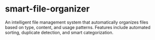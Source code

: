 # smart-file-organizer
An intelligent file management system that automatically organizes files based on type, content, and usage patterns. Features include automated sorting, duplicate detection, and smart categorization.
